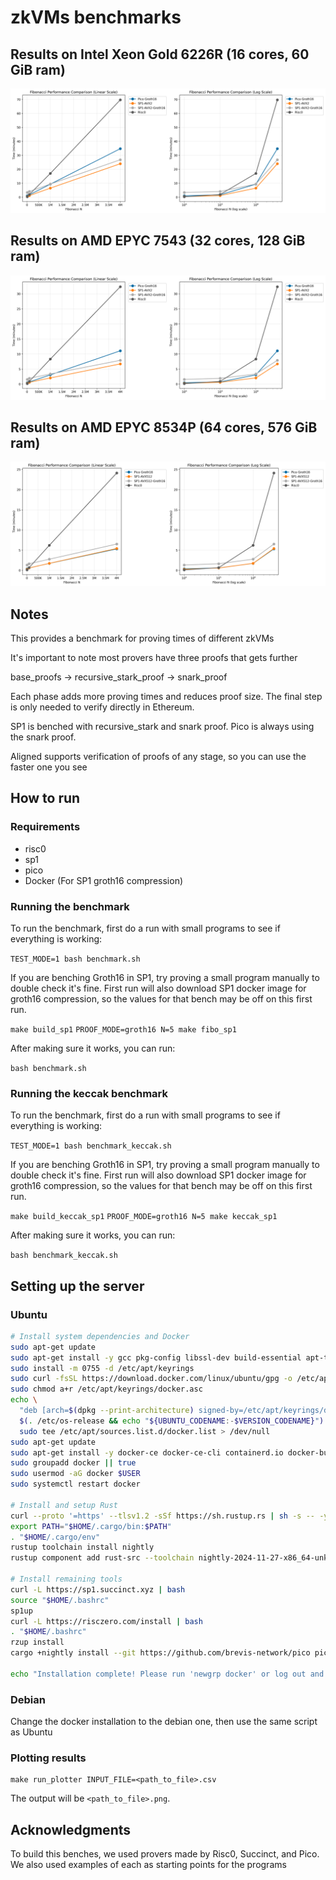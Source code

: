 # zkVMs benchmarks

## Results on Intel Xeon Gold 6226R (16 cores, 60 GiB ram)

![Benchmark Results on Xeon Gold 6226R](bench_results/17_feb_25_xeon6226R_16c_60gb.png)

## Results on AMD EPYC 7543 (32 cores, 128 GiB ram)

![Benchmark Results on EPYC 7543](bench_results/18_feb_25_epyc7543_32c_128gb.png)

## Results on AMD EPYC 8534P (64 cores, 576 GiB ram)

![Benchmark Results on EPYC 8534P](bench_results/18_feb_25_epyc8534p_64c_576gb.png)

## Notes

This provides a benchmark for proving times of different zkVMs

It's important to note most provers have three proofs that gets further

base_proofs -> recursive_stark_proof -> snark_proof

Each phase adds more proving times and reduces proof size. The final step is only needed to verify directly in Ethereum.

SP1 is benched with recursive_stark and snark proof. Pico is always using the snark proof. 

Aligned supports verification of proofs of any stage, so you can use the faster one you see

## How to run

### Requirements

- risc0
- sp1
- pico
- Docker (For SP1 groth16 compression)

### Running the benchmark


To run the benchmark, first do a run with small programs to see if everything is working:

```TEST_MODE=1 bash benchmark.sh```


If you are benching Groth16 in SP1, try proving a small program manually to double check it's fine. First run will also download SP1 docker image for groth16 compression, so the values for that bench may be off on this first run.

```make build_sp1```
```PROOF_MODE=groth16 N=5 make fibo_sp1```


After making sure it works, you can run:

```bash benchmark.sh```

### Running the keccak benchmark

To run the benchmark, first do a run with small programs to see if everything is working:

```TEST_MODE=1 bash benchmark_keccak.sh```

If you are benching Groth16 in SP1, try proving a small program manually to double check it's fine. First run will also download SP1 docker image for groth16 compression, so the values for that bench may be off on this first run.

```make build_keccak_sp1```
```PROOF_MODE=groth16 N=5 make keccak_sp1```

After making sure it works, you can run:

```bash benchmark_keccak.sh```


## Setting up the server

### Ubuntu


```sh
# Install system dependencies and Docker
sudo apt-get update
sudo apt-get install -y gcc pkg-config libssl-dev build-essential apt-transport-https ca-certificates curl software-properties-common
sudo install -m 0755 -d /etc/apt/keyrings
sudo curl -fsSL https://download.docker.com/linux/ubuntu/gpg -o /etc/apt/keyrings/docker.asc
sudo chmod a+r /etc/apt/keyrings/docker.asc
echo \
  "deb [arch=$(dpkg --print-architecture) signed-by=/etc/apt/keyrings/docker.asc] https://download.docker.com/linux/ubuntu \
  $(. /etc/os-release && echo "${UBUNTU_CODENAME:-$VERSION_CODENAME}") stable" | \
  sudo tee /etc/apt/sources.list.d/docker.list > /dev/null
sudo apt-get update
sudo apt-get install -y docker-ce docker-ce-cli containerd.io docker-buildx-plugin docker-compose-plugin
sudo groupadd docker || true
sudo usermod -aG docker $USER
sudo systemctl restart docker

# Install and setup Rust
curl --proto '=https' --tlsv1.2 -sSf https://sh.rustup.rs | sh -s -- -y
export PATH="$HOME/.cargo/bin:$PATH"
. "$HOME/.cargo/env"
rustup toolchain install nightly
rustup component add rust-src --toolchain nightly-2024-11-27-x86_64-unknown-linux-gnu

# Install remaining tools
curl -L https://sp1.succinct.xyz | bash
source "$HOME/.bashrc"
sp1up
curl -L https://risczero.com/install | bash
. "$HOME/.bashrc"
rzup install
cargo +nightly install --git https://github.com/brevis-network/pico pico-cli

echo "Installation complete! Please run 'newgrp docker' or log out and back in to use Docker without sudo."
```
### Debian

Change the docker installation to the debian one, then use the same script as Ubuntu

### Plotting results

```shell
make run_plotter INPUT_FILE=<path_to_file>.csv
```

The output will be `<path_to_file>.png`.

## Acknowledgments

To build this benches, we used provers made by Risc0, Succinct, and Pico. We also used examples of each as starting points for the programs
